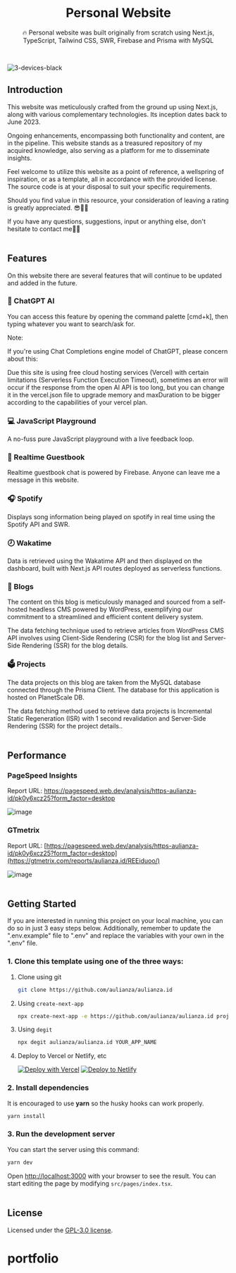 <div align="center">
  <h1>Personal Website</h1>
  <p>🔥 Personal website was built originally from scratch using Next.js, TypeScript, Tailwind CSS, SWR, Firebase and Prisma with MySQL</p>
</div>
<br />

![3-devices-black](https://github.com/aulianza/aulianza.id/assets/15605885/068cae0e-7867-4767-b558-80ee049c9f1b)

## Introduction

This website was meticulously crafted from the ground up using Next.js, along with various complementary technologies. Its inception dates back to June 2023.

Ongoing enhancements, encompassing both functionality and content, are in the pipeline. This website stands as a treasured repository of my acquired knowledge, also serving as a platform for me to disseminate insights.

Feel welcome to utilize this website as a point of reference, a wellspring of inspiration, or as a template, all in accordance with the provided license. The source code is at your disposal to suit your specific requirements.

Should you find value in this resource, your consideration of leaving a rating is greatly appreciated. 😎👍🏻

If you have any questions, suggestions, input or anything else, don't hesitate to contact me🧑‍💻
<br /><br />

## Features

On this website there are several features that will continue to be updated and added in the future.

### 🤖 ChatGPT AI

You can access this feature by opening the command palette [cmd+k], then typing whatever you want to search/ask for.

Note:

If you're using Chat Completions engine model of ChatGPT, please concern about this:

Due this site is using free cloud hosting services (Vercel) with certain limitations (Serverless Function Execution Timeout), sometimes an error will occur if the response from the open AI API is too long, but you can change it in the vercel.json file to upgrade memory and maxDuration to be bigger according to the capabilities of your vercel plan.

### 💻 JavaScript Playground

A no-fuss pure JavaScript playground with a live feedback loop.

### 💬 Realtime Guestbook

Realtime guestbook chat is powered by Firebase. Anyone can leave me a message in this website.

### 🎧 Spotify

Displays song information being played on spotify in real time using the Spotify API and SWR.

### 🕗 Wakatime

Data is retrieved using the Wakatime API and then displayed on the dashboard, built with Next.js API routes deployed as serverless functions.

### 📝 Blogs

The content on this blog is meticulously managed and sourced from a self-hosted headless CMS powered by WordPress, exemplifying our commitment to a streamlined and efficient content delivery system.

The data fetching technique used to retrieve articles from WordPress CMS API involves using Client-Side Rendering (CSR) for the blog list and Server-Side Rendering (SSR) for the blog details.

### 🗳 Projects

The data projects on this blog are taken from the MySQL database connected through the Prisma Client. The database for this application is hosted on PlanetScale DB.

The data fetching method used to retrieve data projects is Incremental Static Regeneration (ISR) with 1 second revalidation and Server-Side Rendering (SSR) for the project details..
<br /><br />

## Performance

### PageSpeed Insights

Report URL: https://pagespeed.web.dev/analysis/https-aulianza-id/pk0y6xcz25?form_factor=desktop

![image](https://github.com/aulianza/aulianza.id/assets/15605885/d87a6083-caf3-4b84-ba59-975c07193a9f)

### GTmetrix

Report URL: [https://pagespeed.web.dev/analysis/https-aulianza-id/pk0y6xcz25?form_factor=desktop](https://gtmetrix.com/reports/aulianza.id/REEiduoo/)

![image](https://github.com/aulianza/aulianza.id/assets/15605885/953dc131-bf52-4ef6-913c-f6eb8fb6c6a7)
<br /><br />

## Getting Started

If you are interested in running this project on your local machine, you can do so in just 3 easy steps below. Additionally, remember to update the ".env.example" file to ".env" and replace the variables with your own in the ".env" file.

### 1. Clone this template using one of the three ways:

1. Clone using git

   ```bash
   git clone https://github.com/aulianza/aulianza.id
   ```

2. Using `create-next-app`

   ```bash
   npx create-next-app -e https://github.com/aulianza/aulianza.id project-name
   ```

3. Using `degit`

   ```bash
   npx degit aulianza/aulianza.id YOUR_APP_NAME
   ```

4. Deploy to Vercel or Netlify, etc

   [![Deploy with Vercel](https://vercel.com/button)](https://vercel.com/new/git/external?repository-url=https://github.com/aulianza/aulianza.id)
   [![Deploy to Netlify](https://www.netlify.com/img/deploy/button.svg)](https://app.netlify.com/start/deploy?repository=https://github.com/aulianza/aulianza.id)

### 2. Install dependencies

It is encouraged to use **yarn** so the husky hooks can work properly.

```bash
yarn install
```

### 3. Run the development server

You can start the server using this command:

```bash
yarn dev
```

Open [http://localhost:3000](http://localhost:3000) with your browser to see the result. You can start editing the page by modifying `src/pages/index.tsx`.
<br /><br />

## License

Licensed under the [GPL-3.0 license](https://github.com/aulianza/aulianza.id/blob/master/LICENSE).
# portfolio
